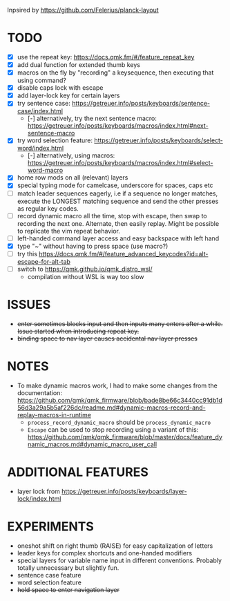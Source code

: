 Inpsired by https://github.com/Felerius/planck-layout

# TODO
- [X] use the repeat key: https://docs.qmk.fm/#/feature_repeat_key
- [X] add dual function for extended thumb keys
- [X] macros on the fly by "recording" a keysequence, then executing that using command?
- [X] disable caps lock with escape
- [X] add layer-lock key for certain layers
- [X] try sentence case: https://getreuer.info/posts/keyboards/sentence-case/index.html
  - [-] alternatively, try the next sentence macro: https://getreuer.info/posts/keyboards/macros/index.html#next-sentence-macro
- [X] try word selection feature: https://getreuer.info/posts/keyboards/select-word/index.html
  - [-] alternatively, using macros: https://getreuer.info/posts/keyboards/macros/index.html#select-word-macro
- [X] home row mods on all (relevant) layers
- [X] special typing mode for camelcase, underscore for spaces, caps etc
- [ ] match leader sequences eagerly, i.e if a sequence no longer matches, execute the LONGEST matching sequence and send the other presses as regular key codes.
- [ ] record dynamic macro all the time, stop with escape, then swap to recording the next one. Alternate, then easily replay. Might be possible to replicate the vim repeat behavior.
- [ ] left-handed command layer access and easy backspace with left hand
- [X] type "~"  without having to press space (use macro?)
- [ ] try this https://docs.qmk.fm/#/feature_advanced_keycodes?id=alt-escape-for-alt-tab
- [ ] switch to https://qmk.github.io/qmk_distro_wsl/
  * compilation without WSL is way too slow

# ISSUES
- ~~enter sometimes blocks input and then inputs many enters after a while. Issue started when introducing repeat key.~~
- ~~binding space to nav layer causes accidental nav layer presses~~

# NOTES
* To make dynamic macros work, I had to make some changes from the documentation: https://github.com/qmk/qmk_firmware/blob/bade8be66c3440cc91db1d56d3a29a5b5af226dc/readme.md#dynamic-macros-record-and-replay-macros-in-runtime
  * `process_record_dynamic_macro` should be `process_dynamic_macro`
  * `Escape` can be used to stop recording using a variant of this: https://github.com/qmk/qmk_firmware/blob/master/docs/feature_dynamic_macros.md#dynamic_macro_user_call


# ADDITIONAL FEATURES
* layer lock from https://getreuer.info/posts/keyboards/layer-lock/index.html

# EXPERIMENTS
* oneshot shift on right thumb (RAISE) for easy capitalization of letters
* leader keys for complex shortcuts and one-handed modifiers
* special layers for variable name input in different conventions. Probably totally unnecessary but slightly fun.
* sentence case feature
* word selection feature
* ~~hold space to enter navigation layer~~